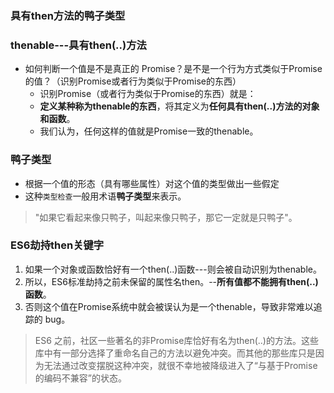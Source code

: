 ### 具有then方法的鸭子类型

### thenable---具有then(..)方法
* 如何判断一个值是不是真正的 Promise？是不是一个行为方式类似于Promise的值？（识别Promise或者行为类似于Promise的东西）
    *  识别Promise（或者行为类似于Promise的东西）就是：
    * **定义某种称为thenable的东西**，将其定义为**任何具有then(..)方法的对象和函数**。
    * 我们认为，任何这样的值就是Promise一致的thenable。

### 鸭子类型
* 根据一个值的形态（具有哪些属性）对这个值的类型做出一些假定
* 这种`类型检查`一般用术语**鸭子类型**来表示。

> "如果它看起来像只鸭子，叫起来像只鸭子，那它一定就是只鸭子"。

### ES6劫持then关键字
1. 如果一个对象或函数恰好有一个then(..)函数---则会被自动识别为thenable。
2. 所以，ES6标准劫持之前未保留的属性名then。--**所有值都不能拥有then(..)函数**。
3. 否则这个值在Promise系统中就会被误认为是一个thenable，导致非常难以追踪的 bug。

> ES6 之前，社区一些著名的非Promise库恰好有名为then(..)的方法。这些库中有一部分选择了重命名自己的方法以避免冲突。而其他的那些库只是因为无法通过改变摆脱这种冲突，就很不幸地被降级进入了“与基于Promise的编码不兼容”的状态。


